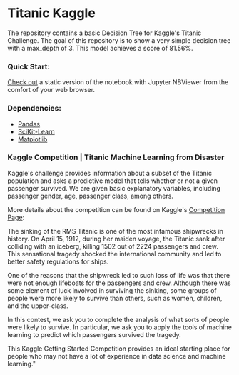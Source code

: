 # Titanic Kaggle 

The repository contains a basic Decision Tree for Kaggle's Titanic Challenge. The goal of this repository is to show a very simple decision tree with a max_depth of 3. This model achieves a score of 81.56%.

### Quick Start: 
[Check out](https://nbviewer.jupyter.org/github/alicevillar/Titanic_Kaggle/blob/main/Titanic_DecisionTree.ipynb
) a static version of the notebook with Jupyter NBViewer from the comfort of your web browser.

### Dependencies:  
 
* [Pandas](https://pandas.pydata.org/)
* [SciKit-Learn](https://scikit-learn.org/stable/)
* [Matplotlib](https://matplotlib.org/)

### Kaggle Competition | Titanic Machine Learning from Disaster

Kaggle's challenge provides information about a subset of the Titanic population and asks a predictive model that tells whether or not a given passenger survived. 
We are given basic explanatory variables, including passenger gender, age, passenger class, among others.

More details about the competition can be found on Kaggle's [Competition Page](https://www.kaggle.com/c/titanic):

The sinking of the RMS Titanic is one of the most infamous shipwrecks in history. On April 15, 1912, during her maiden voyage, the Titanic sank after colliding with an iceberg, killing 1502 out of 2224 passengers and crew. This sensational tragedy shocked the international community and led to better safety regulations for ships.

One of the reasons that the shipwreck led to such loss of life was that there were not enough lifeboats for the passengers and crew. Although there was some element of luck involved in surviving the sinking, some groups of people were more likely to survive than others, such as women, children, and the upper-class.

In this contest, we ask you to complete the analysis of what sorts of people were likely to survive. In particular, we ask you to apply the tools of machine learning to predict which passengers survived the tragedy.

This Kaggle Getting Started Competition provides an ideal starting place for people who may not have a lot of experience in data science and machine learning."

  
